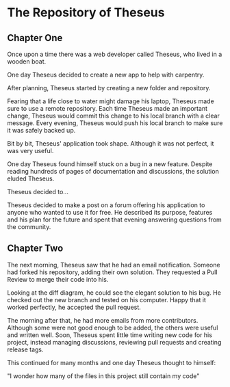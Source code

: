 # The Repository of Theseus

## Chapter One

Once upon a time there was a web developer called Theseus, who lived in a wooden boat.

One day Theseus decided to create a new app to help with carpentry.

After planning, Theseus started by creating a new folder and repository.

Fearing that a life close to water might damage his laptop, Theseus made sure to use a remote repository. Each time Theseus made an important change, Theseus would commit this change to his local branch with a clear message. Every evening, Theseus would push his local branch to make sure it was safely backed up.

Bit by bit, Theseus' application took shape. Although it was not perfect, it was very useful.

One day Theseus found himself stuck on a bug in a new feature. Despite reading hundreds of pages of documentation and discussions, the solution eluded Theseus.

Theseus decided to...

Theseus decided to make a post on a forum offering his application to anyone who wanted to use it for free. He described its purpose, features and his plan for the future and spent that evening answering questions from the community.

## Chapter Two

The next morning, Theseus saw that he had an email notification. Someone had forked his repository, adding their own solution. They requested a Pull Review to merge their code into his.

Looking at the diff diagram, he could see the elegant solution to his bug. He checked out the new branch and tested on his computer. Happy that it worked perfectly, he accepted the pull request.

The morning after that, he had more emails from more contributors. Although some were not good enough to be added, the others were useful and written well. Soon, Theseus spent little time writing new code for his project, instead managing discussions, reviewing pull requests and creating release tags.

This continued for many months and one day Theseus thought to himself:

"I wonder how many of the files in this project still contain my code"
